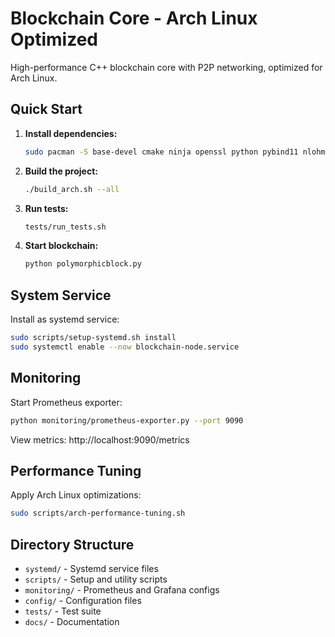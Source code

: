 # Blockchain Core - Arch Linux Optimized

High-performance C++ blockchain core with P2P networking, optimized for Arch Linux.

## Quick Start

1. **Install dependencies:**
   ```bash
   sudo pacman -S base-devel cmake ninja openssl python pybind11 nlohmann-json
   ```

2. **Build the project:**
   ```bash
   ./build_arch.sh --all
   ```

3. **Run tests:**
   ```bash
   tests/run_tests.sh
   ```

4. **Start blockchain:**
   ```bash
   python polymorphicblock.py
   ```

## System Service

Install as systemd service:
```bash
sudo scripts/setup-systemd.sh install
sudo systemctl enable --now blockchain-node.service
```

## Monitoring

Start Prometheus exporter:
```bash
python monitoring/prometheus-exporter.py --port 9090
```

View metrics: http://localhost:9090/metrics

## Performance Tuning

Apply Arch Linux optimizations:
```bash
sudo scripts/arch-performance-tuning.sh
```

## Directory Structure

- `systemd/` - Systemd service files
- `scripts/` - Setup and utility scripts  
- `monitoring/` - Prometheus and Grafana configs
- `config/` - Configuration files
- `tests/` - Test suite
- `docs/` - Documentation
